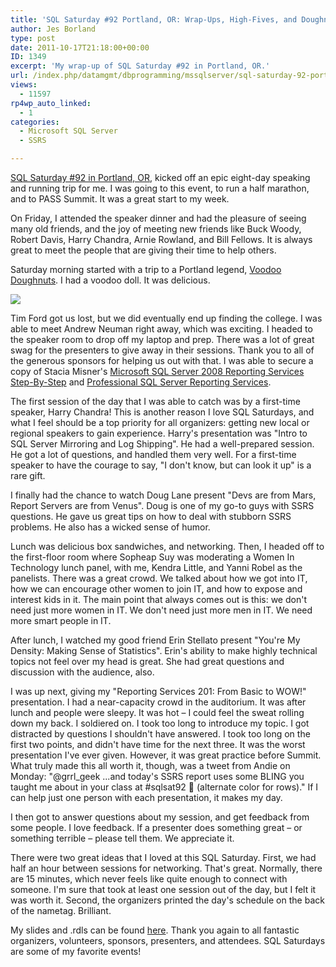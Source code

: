 ```yaml
---
title: 'SQL Saturday #92 Portland, OR: Wrap-Ups, High-Fives, and Doughnuts'
author: Jes Borland
type: post
date: 2011-10-17T21:18:00+00:00
ID: 1349
excerpt: 'My wrap-up of SQL Saturday #92 in Portland, OR.'
url: /index.php/datamgmt/dbprogramming/mssqlserver/sql-saturday-92-portland-or-2/
views:
  - 11597
rp4wp_auto_linked:
  - 1
categories:
  - Microsoft SQL Server
  - SSRS

---
```

[SQL Saturday #92 in Portland, OR][1], kicked off an epic eight-day speaking and running trip for me. I was going to this event, to run a half marathon, and to PASS Summit. It was a great start to my week. 

On Friday, I attended the speaker dinner and had the pleasure of seeing many old friends, and the joy of meeting new friends like Buck Woody, Robert Davis, Harry Chandra, Arnie Rowland, and Bill Fellows. It is always great to meet the people that are giving their time to help others. 

Saturday morning started with a trip to a Portland legend, [Voodoo Doughnuts][2]. I had a voodoo doll. It was delicious. 

![][3]

Tim Ford got us lost, but we did eventually end up finding the college. I was able to meet Andrew Neuman right away, which was exciting. I headed to the speaker room to drop off my laptop and prep. There was a lot of great swag for the presenters to give away in their sessions. Thank you to all of the generous sponsors for helping us out with that. I was able to secure a copy of Stacia Misner's [Microsoft SQL Server 2008 Reporting Services Step-By-Step][4] and [Professional SQL Server Reporting Services][5]. 

The first session of the day that I was able to catch was by a first-time speaker, Harry Chandra! This is another reason I love SQL Saturdays, and what I feel should be a top priority for all organizers: getting new local or regional speakers to gain experience. Harry's presentation was "Intro to SQL Server Mirroring and Log Shipping". He had a well-prepared session. He got a lot of questions, and handled them very well. For a first-time speaker to have the courage to say, "I don't know, but can look it up" is a rare gift. 

I finally had the chance to watch Doug Lane present "Devs are from Mars, Report Servers are from Venus". Doug is one of my go-to guys with SSRS questions. He gave us great tips on how to deal with stubborn SSRS problems. He also has a wicked sense of humor. 

Lunch was delicious box sandwiches, and networking. Then, I headed off to the first-floor room where Sopheap Suy was moderating a Women In Technology lunch panel, with me, Kendra Little, and Yanni Robel as the panelists. There was a great crowd. We talked about how we got into IT, how we can encourage other women to join IT, and how to expose and interest kids in it. The main point that always comes out is this: we don't need just more women in IT. We don't need just more men in IT. We need more smart people in IT. 

After lunch, I watched my good friend Erin Stellato present "You're My Density: Making Sense of Statistics". Erin's ability to make highly technical topics not feel over my head is great. She had great questions and discussion with the audience, also. 

I was up next, giving my "Reporting Services 201: From Basic to WOW!" presentation. I had a near-capacity crowd in the auditorium. It was after lunch and people were sleepy. It was hot – I could feel the sweat rolling down my back. I soldiered on. I took too long to introduce my topic. I got distracted by questions I shouldn't have answered. I took too long on the first two points, and didn't have time for the next three. It was the worst presentation I've ever given. However, it was great practice before Summit. What truly made this all worth it, though, was a tweet from Andie on Monday: "@grrl_geek ...and today's SSRS report uses some BLING you taught me about in your class at #sqlsat92 🙂 (alternate color for rows)." If I can help just one person with each presentation, it makes my day. 

I then got to answer questions about my session, and get feedback from some people. I love feedback. If a presenter does something great – or something terrible – please tell them. We appreciate it. 

There were two great ideas that I loved at this SQL Saturday. First, we had half an hour between sessions for networking. That's great. Normally, there are 15 minutes, which never feels like quite enough to connect with someone. I'm sure that took at least one session out of the day, but I felt it was worth it. Second, the organizers printed the day's schedule on the back of the nametag. Brilliant. 

My slides and .rdls can be found [here][6]. Thank you again to all fantastic organizers, volunteers, sponsors, presenters, and attendees. SQL Saturdays are some of my favorite events!

 [1]: http://sqlsaturday.com/eventhome.aspx
 [2]: http://voodoodoughnut.com/index.php
 [3]: https://lessthandot.z19.web.core.windows.net/wp-content/uploads/users/grrlgeek/IMG_1497_small.jpg?mtime=1318893291 ""
 [4]: http://www.amazon.com/Microsoft%C2%AE-Server%C2%AE-Reporting-Services-Microsoft/dp/0735626472/ref=sr_1_3?ie=UTF8&qid=1318893376&sr=8-3
 [5]: http://www.amazon.com/Professional-SQL-Server-Reporting-Services/dp/0764568787/ref=sr_1_10?s=books&ie=UTF8&qid=1318893484&sr=1-10
 [6]: http://sqlsaturday.com/viewsession.aspx?sat=92&sessionid=4830